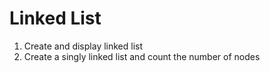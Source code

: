 # Linked List
1. Create and display linked list
2. Create a singly linked list and count the number of nodes